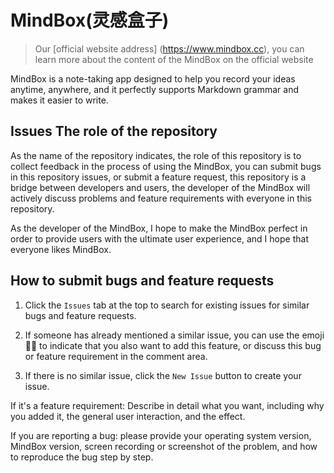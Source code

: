 # MindBox(灵感盒子)

> Our [official website address] (https://www.mindbox.cc), you can learn more about the content of the MindBox on the official website
> 

MindBox is a note-taking app designed to help you record your ideas anytime, anywhere, and it perfectly supports Markdown grammar and makes it easier to write.

## Issues The role of the repository

As the name of the repository indicates, the role of this repository is to collect feedback in the process of using the MindBox, you can submit bugs in this repository issues, or submit a feature request, this repository is a bridge between developers and users, the developer of the MindBox will actively discuss problems and feature requirements with everyone in this repository.

As the developer of the MindBox, I hope to make the MindBox perfect in order to provide users with the ultimate user experience, and I hope that everyone likes MindBox.

## How to submit bugs and feature requests

1. Click the `Issues` tab at the top to search for existing issues for similar bugs and feature requests.

2. If someone has already mentioned a similar issue, you can use the emoji 👍🏻 to indicate that you also want to add this feature, or discuss this bug or feature requirement in the comment area.

3. If there is no similar issue, click the `New Issue` button to create your issue.
    
If it's a feature requirement: Describe in detail what you want, including why you added it, the general user interaction, and the effect.
    
If you are reporting a bug: please provide your operating system version, MindBox version, screen recording or screenshot of the problem, and how to reproduce the bug step by step.
